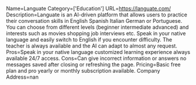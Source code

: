 Name=Languate
Category=['Education']
URL=https://languate.com/
Description=Languate is an AI-driven platform that allows users to practice their conversation skills in English Spanish Italian German or Portuguese. You can choose from different levels (beginner intermediate advanced) and interests such as movies shopping job interviews etc. Speak in your native language and easily switch to English if you encounter difficulty. The teacher is always available and the AI can adapt to almost any request.
Pros=Speak in your native language customized learning experience always available 24/7 access.
Cons=Can give incorrect information or answers no messages saved after closing or refreshing the page.
Pricing=Basic free plan and pro yearly or monthly subscription available.
Company Address=nan
